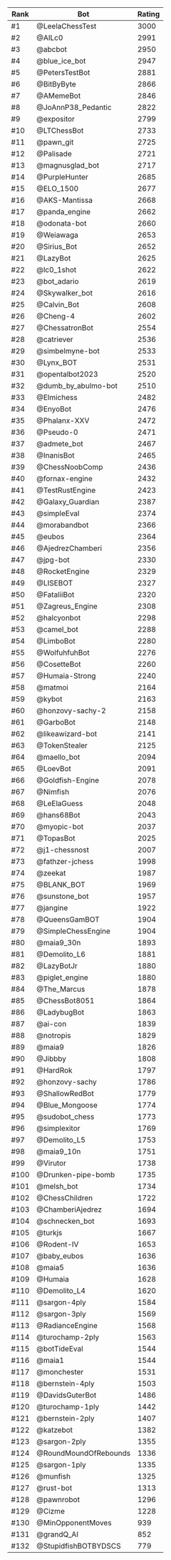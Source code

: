 Rank|Bot|Rating
---|---|---
#1|@LeelaChessTest|3000
#2|@AILc0|2991
#3|@abcbot|2950
#4|@blue_ice_bot|2947
#5|@PetersTestBot|2881
#6|@BitByByte|2866
#7|@AMemeBot|2846
#8|@JoAnnP38_Pedantic|2822
#9|@expositor|2799
#10|@LTChessBot|2733
#11|@pawn_git|2725
#12|@Palisade|2721
#13|@magnusglad_bot|2717
#14|@PurpleHunter|2685
#15|@ELO_1500|2677
#16|@AKS-Mantissa|2668
#17|@panda_engine|2662
#18|@odonata-bot|2660
#19|@Weiawaga|2653
#20|@Sirius_Bot|2652
#21|@LazyBot|2625
#22|@lc0_1shot|2622
#23|@bot_adario|2619
#24|@Skywalker_bot|2616
#25|@Calvin_Bot|2608
#26|@Cheng-4|2602
#27|@ChessatronBot|2554
#28|@catriever|2536
#29|@simbelmyne-bot|2533
#30|@Lynx_BOT|2531
#31|@opentalbot2023|2520
#32|@dumb_by_abulmo-bot|2510
#33|@Elmichess|2482
#34|@EnyoBot|2476
#35|@Phalanx-XXV|2472
#36|@Pseudo-0|2471
#37|@admete_bot|2467
#38|@InanisBot|2465
#39|@ChessNoobComp|2436
#40|@fornax-engine|2432
#41|@TestRustEngine|2423
#42|@Galaxy_Guardian|2387
#43|@simpleEval|2374
#44|@morabandbot|2366
#45|@eubos|2364
#46|@AjedrezChamberi|2356
#47|@jpg-bot|2330
#48|@RocketEngine|2329
#49|@LISEBOT|2327
#50|@FataliiBot|2320
#51|@Zagreus_Engine|2308
#52|@halcyonbot|2298
#53|@camel_bot|2288
#54|@LimboBot|2280
#55|@WolfuhfuhBot|2276
#56|@CosetteBot|2260
#57|@Humaia-Strong|2240
#58|@matmoi|2164
#59|@kybot|2163
#60|@honzovy-sachy-2|2158
#61|@GarboBot|2148
#62|@likeawizard-bot|2141
#63|@TokenStealer|2125
#64|@maello_bot|2094
#65|@LoevBot|2091
#66|@Goldfish-Engine|2078
#67|@Nimfish|2076
#68|@LeElaGuess|2048
#69|@hans68Bot|2043
#70|@myopic-bot|2037
#71|@TopasBot|2025
#72|@j1-chessnost|2007
#73|@fathzer-jchess|1998
#74|@zeekat|1987
#75|@BLANK_BOT|1969
#76|@sunstone_bot|1957
#77|@jangine|1922
#78|@QueensGamBOT|1904
#79|@SimpleChessEngine|1904
#80|@maia9_30n|1893
#81|@Demolito_L6|1881
#82|@LazyBotJr|1880
#83|@piglet_engine|1880
#84|@The_Marcus|1878
#85|@ChessBot8051|1864
#86|@LadybugBot|1863
#87|@ai-con|1839
#88|@notropis|1829
#89|@maia9|1826
#90|@Jibbby|1808
#91|@HardRok|1797
#92|@honzovy-sachy|1786
#93|@ShallowRedBot|1779
#94|@Blue_Mongoose|1774
#95|@sudobot_chess|1773
#96|@simplexitor|1769
#97|@Demolito_L5|1753
#98|@maia9_10n|1751
#99|@Virutor|1738
#100|@Drunken-pipe-bomb|1735
#101|@melsh_bot|1734
#102|@ChessChildren|1722
#103|@ChamberiAjedrez|1694
#104|@schnecken_bot|1693
#105|@turkjs|1667
#106|@Rodent-IV|1653
#107|@baby_eubos|1636
#108|@maia5|1636
#109|@Humaia|1628
#110|@Demolito_L4|1620
#111|@sargon-4ply|1584
#112|@sargon-3ply|1569
#113|@RadianceEngine|1568
#114|@turochamp-2ply|1563
#115|@botTideEval|1544
#116|@maia1|1544
#117|@monchester|1531
#118|@bernstein-4ply|1503
#119|@DavidsGuterBot|1486
#120|@turochamp-1ply|1442
#121|@bernstein-2ply|1407
#122|@katzebot|1382
#123|@sargon-2ply|1355
#124|@RoundMoundOfRebounds|1336
#125|@sargon-1ply|1335
#126|@munfish|1325
#127|@rust-bot|1313
#128|@pawnrobot|1296
#129|@Cizme|1228
#130|@MinOpponentMoves|939
#131|@grandQ_AI|852
#132|@StupidfishBOTBYDSCS|779
